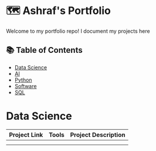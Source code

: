 # 🗺 Ashraf's Portfolio

Welcome to my portfolio repo! I document my projects here

## 📚 Table of Contents
- [Data Science](#data-science)
- [AI](#ai)
- [Python](#python)
- [Software](#software)
- [SQL](#sql)

# Data Science

| Project Link | Tools | Project Description | 
|---|---|---|
| []() |   |    |
| []() |   |    |
